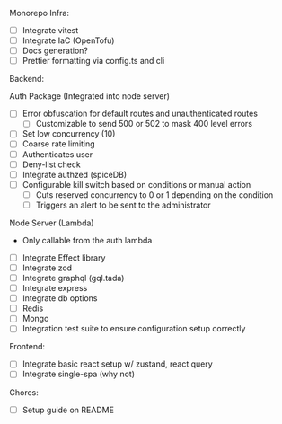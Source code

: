 Monorepo Infra:

- [ ] Integrate vitest
- [ ] Integrate IaC (OpenTofu)
- [ ] Docs generation?
- [ ] Prettier formatting via config.ts and cli

Backend:

Auth Package (Integrated into node server)

- [ ] Error obfuscation for default routes and unauthenticated routes
  - [ ] Customizable to send 500 or 502 to mask 400 level errors
- [ ] Set low concurrency (10)
- [ ] Coarse rate limiting
- [ ] Authenticates user
- [ ] Deny-list check
- [ ] Integrate authzed (spiceDB)
- [ ] Configurable kill switch based on conditions or manual action
  - [ ] Cuts reserved concurrency to 0 or 1 depending on the condition
  - [ ] Triggers an alert to be sent to the administrator

Node Server (Lambda)

- Only callable from the auth lambda

- [ ] Integrate Effect library
- [ ] Integrate zod
- [ ] Integrate graphql (gql.tada)
- [ ] Integrate express
- [ ] Integrate db options
- [ ] Redis
- [ ] Mongo
- [ ] Integration test suite to ensure configuration setup correctly

Frontend:

- [ ] Integrate basic react setup w/ zustand, react query
- [ ] Integrate single-spa (why not)

Chores:

- [ ] Setup guide on README
